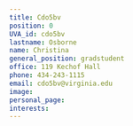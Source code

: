 ```yaml
---
title: Cdo5bv
position: 0
UVA_id: cdo5bv
lastname: Osborne
name: Christina
general_position: gradstudent
office: 119 Kechof Hall
phone: 434-243-1115
email: cdo5bv@virginia.edu
image: 
personal_page: 
interests: 
---
```


